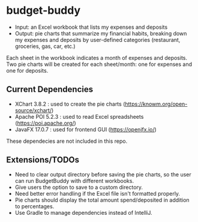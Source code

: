 # budget-buddy
- Input: an Excel workbook that lists my expenses and deposits
- Output: pie charts that summarize my financial habits, breaking down my expenses 
and deposits by user-defined categories (restaurant, groceries, gas, car, etc.)

Each sheet in the workbook indicates a month of expenses and deposits. Two pie 
charts will be created for each sheet/month: one for expenses and one for deposits.


## Current Dependencies
- XChart 3.8.2 : used to create the pie charts (https://knowm.org/open-source/xchart/)
- Apache POI 5.2.3 : used to read Excel spreadsheets (https://poi.apache.org/)
- JavaFX 17.0.7 : used for frontend GUI (https://openjfx.io/)

These dependecies are not included in this repo.


## Extensions/TODOs
- Need to clear output directory before saving the pie charts, so the user can 
run BudgetBuddy with different workbooks.
- Give users the option to save to a custom directory.
- Need better error handling if the Excel file isn't formatted properly.
- Pie charts should display the total amount spend/deposited in addition to percentages. 
- Use Gradle to manage dependencies instead of IntelliJ.
